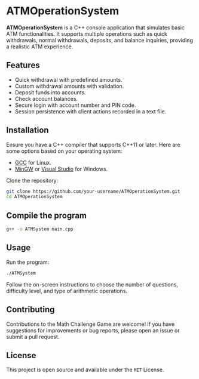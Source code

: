 # ATMOperationSystem

**ATMOperationSystem** is a C++ console application that simulates basic ATM functionalities. It supports multiple operations such as quick withdrawals, normal withdrawals, deposits, and balance inquiries, providing a realistic ATM experience.

## Features

- Quick withdrawal with predefined amounts.
- Custom withdrawal amounts with validation.
- Deposit funds into accounts.
- Check account balances.
- Secure login with account number and PIN code.
- Session persistence with client actions recorded in a text file.

## Installation

Ensure you have a C++ compiler that supports C++11 or later. Here are some options based on your operating system:

- [GCC](https://gcc.gnu.org/install/) for Linux.
- [MinGW](http://www.mingw.org/) or [Visual Studio](https://visualstudio.microsoft.com/vs/features/cplusplus/) for Windows.

Clone the repository:

```bash
git clone https://github.com/your-username/ATMOperationSystem.git
cd ATMOperationSystem
```

## Compile the program

```bash
g++ -o ATMSystem main.cpp
```

## Usage

Run the program:

```bash
./ATMSystem
```

Follow the on-screen instructions to choose the number of questions, difficulty level, and type of arithmetic operations.

## Contributing

Contributions to the Math Challenge Game are welcome! If you have suggestions for improvements or bug reports, please open an issue or submit a pull request.

## License

This project is open source and available under the `MIT` License.